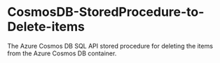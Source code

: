 # CosmosDB-StoredProcedure-to-Delete-items
The Azure Cosmos DB SQL API stored procedure for deleting the items from the Azure Cosmos DB container.
